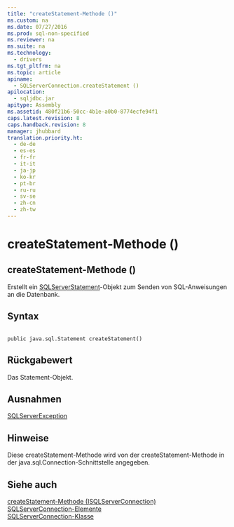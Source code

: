 ```yaml
---
title: "createStatement-Methode ()"
ms.custom: na
ms.date: 07/27/2016
ms.prod: sql-non-specified
ms.reviewer: na
ms.suite: na
ms.technology: 
  - drivers
ms.tgt_pltfrm: na
ms.topic: article
apiname: 
  - SQLServerConnection.createStatement ()
apilocation: 
  - sqljdbc.jar
apitype: Assembly
ms.assetid: 480f21b6-50cc-4b1e-a0b0-8774ecfe94f1
caps.latest.revision: 8
caps.handback.revision: 8
manager: jhubbard
translation.priority.ht: 
  - de-de
  - es-es
  - fr-fr
  - it-it
  - ja-jp
  - ko-kr
  - pt-br
  - ru-ru
  - sv-se
  - zh-cn
  - zh-tw
---
```

# createStatement-Methode ()
    
## createStatement\-Methode \(\)  
 Erstellt ein [SQLServerStatement](../content/SQLServerStatement-Class.md)\-Objekt zum Senden von SQL\-Anweisungen an die Datenbank.  
  
## Syntax  
  
```  
  
public java.sql.Statement createStatement()  
```  
  
## Rückgabewert  
 Das Statement\-Objekt.  
  
## Ausnahmen  
 [SQLServerException](../content/SQLServerException-Class.md)  
  
## Hinweise  
 Diese createStatement\-Methode wird von der createStatement\-Methode in der java.sql.Connection\-Schnittstelle angegeben.  
  
## Siehe auch  
 [createStatement-Methode &#40;ISQLServerConnection&#41;](../content/createStatement-Method--SQLServerConnection-.md)   
 [SQLServerConnection-Elemente](../content/SQLServerConnection-Members.md)   
 [SQLServerConnection-Klasse](../content/SQLServerConnection-Class.md)  
  
  